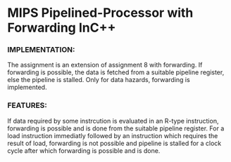 # MIPS Pipelined-Processor with Forwarding InC++
### IMPLEMENTATION:
The assignment is an extension of assignment 8 with forwarding. If forwarding is possible, the data is fetched from a suitable pipeline register, else the pipeline is stalled. Only for data hazards, forwarding is implemented.
### FEATURES:
If data required by some instrcution is evaluated in an R-type instruction, forwarding is possible and is done from the suitable pipeline register. For a load instruction immediatly followed by an instruction which requires the result of load, forwarding is not possible and pipeline is stalled for a clock cycle after which forwarding is possible and is done.
